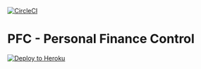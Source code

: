 [![CircleCI](https://circleci.com/gh/fredbrasils/finperson.svg?style=svg&circle-token=97a18e1e9175fa8d6f260462e331b4625375d596)](https://circleci.com/gh/fredbrasils/finperson)

# PFC - Personal Finance Control

[![Deploy to Heroku](https://www.herokucdn.com/deploy/button.png)](https://heroku.com/deploy)

